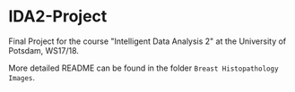 # IDA2-Project
Final Project for the course "Intelligent Data Analysis 2" at the University of Potsdam, WS17/18.

More detailed README can be found in the folder `Breast Histopathology Images`.
